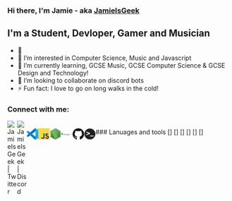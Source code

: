 
### Hi there, I'm Jamie - aka [JamieIsGeek][carrd]

## I'm a Student, Devloper, Gamer and Musician

- 👋 
- 👀 I’m interested in Computer Science, Music and Javascript
- 🌱 I’m currently learning, GCSE Music, GCSE Computer Science & GCSE Design and Technology!
- 💞️ I’m looking to collaborate on discord bots
- ⚡ Fun fact: I love to go on long walks in the cold!

### Connect with me:
[<img align="left" alt="JamieIsGeek | Twitter" width="22px" src="https://cdn.jsdelivr.net/npm/simple-icons@v3/icons/twitter.svg" />][twitter]
[<img align="left" alt="JamieIsGeek | Discord" width="22px" src="https://cdn.jsdelivr.net/npm/simple-icons@v3/icons/discord.svg" />][discord]

<br />
### Lanuages and tools
[<img align="left" alt="Visual Studio Code" width="26px" src="https://raw.githubusercontent.com/github/explore/80688e429a7d4ef2fca1e82350fe8e3517d3494d/topics/visual-studio-code/visual-studio-code.png" />]
[<img align="left" alt="JavaScript" width="26px" src="https://raw.githubusercontent.com/github/explore/80688e429a7d4ef2fca1e82350fe8e3517d3494d/topics/javascript/javascript.png" />]
[<img align="left" alt="Node.js" width="26px" src="https://raw.githubusercontent.com/github/explore/80688e429a7d4ef2fca1e82350fe8e3517d3494d/topics/nodejs/nodejs.png" />]
[<img align="left" alt="MongoDB" width="26px" src="https://raw.githubusercontent.com/github/explore/80688e429a7d4ef2fca1e82350fe8e3517d3494d/topics/mongodb/mongodb.png" />]
[<img align="left" alt="GitHub" width="26px" src="https://raw.githubusercontent.com/github/explore/78df643247d429f6cc873026c0622819ad797942/topics/github/github.png" />]
[<img align="left" alt="Terminal" width="26px" src="https://raw.githubusercontent.com/github/explore/80688e429a7d4ef2fca1e82350fe8e3517d3494d/topics/terminal/terminal.png" />]



[carrd]: https://jamieisgeek.carrd.co
[discord]: https://discordapp.com/users/338063500616138752
[twitter]: https://twitter.com/jamieisgeek
